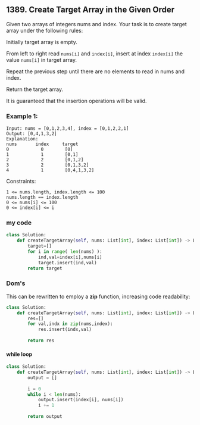 ## 1389. Create Target Array in the Given Order

Given two arrays of integers nums and index. Your task is to create target array under the following rules:

Initially target array is empty.

From left to right read `nums[i]` and `index[i]`, insert at index `index[i]` the value `nums[i]` in target array.

Repeat the previous step until there are no elements to read in nums and index.

Return the target array.

It is guaranteed that the insertion operations will be valid.

 

### Example 1:
```
Input: nums = [0,1,2,3,4], index = [0,1,2,2,1]
Output: [0,4,1,3,2]
Explanation:
nums       index     target
0            0        [0]
1            1        [0,1]
2            2        [0,1,2]
3            2        [0,1,3,2]
4            1        [0,4,1,3,2]
```
Constraints:
```
1 <= nums.length, index.length <= 100
nums.length == index.length
0 <= nums[i] <= 100
0 <= index[i] <= i
```

### my code
```python
class Solution:
    def createTargetArray(self, nums: List[int], index: List[int]) -> List[int]:
        target=[]
        for i in range( len(nums) ):
            ind,val=index[i],nums[i]
            target.insert(ind,val)
        return target
```        
### Dom's        
This can be rewritten to employ a **zip** function, increasing code readability:
```python
class Solution:
    def createTargetArray(self, nums: List[int], index: List[int]) -> List[int]:     
        res=[]
        for val,indx in zip(nums,index):
            res.insert(indx,val)
            
        return res
```

#### while loop
```python
class Solution:
    def createTargetArray(self, nums: List[int], index: List[int]) -> List[int]:
        output = []
        
        i = 0
        while i < len(nums):
            output.insert(index[i], nums[i])
            i += 1
            
        return output
        
```        
